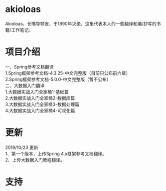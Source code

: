 # akioloas
Akioloas，长嘴导颚雀，于1890年灭绝。这里代表本人的一些翻译和编/抄写的书籍/工作笔记。<br />

# 项目介绍
一、Spring参考文档翻译<br />
1.Spring框架参考文档-4.3.25-中文完整版（目前只公布前六章）<br />
2.Spring框架参考文档-5.0.0-中文完整版（暂不公布）<br />
二、大数据入门翻译<br />
1.大数据实战入门全家桶1-基础篇<br />
2.大数据实战入门全家桶2-数据库篇<br />
3.大数据实战入门全家桶3-数据处理篇<br />
4.大数据实战入门全家桶4-可视化篇<br />

# 更新
2019/10/23 更新 <br />
1、第一个版本，上传Spring 4.x框架参考文档翻译。<br />
2、上传大数据入门教程翻译。<br />

# 支持


